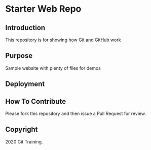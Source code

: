# Starter Web Repo

## Introduction 

This repository is for showing how Git and GitHub work

## Purpose

Sample website with plenty of files for demos

## Deployment

## How To Contribute

Please fork this repository and then issue a Pull Request for review. 

## Copyright 

2020 Git Training.